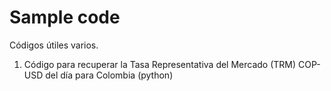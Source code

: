 # Sample code

Códigos útiles varios.
1. Código para recuperar la Tasa Representativa del Mercado (TRM) COP-USD del día para Colombia (python)
